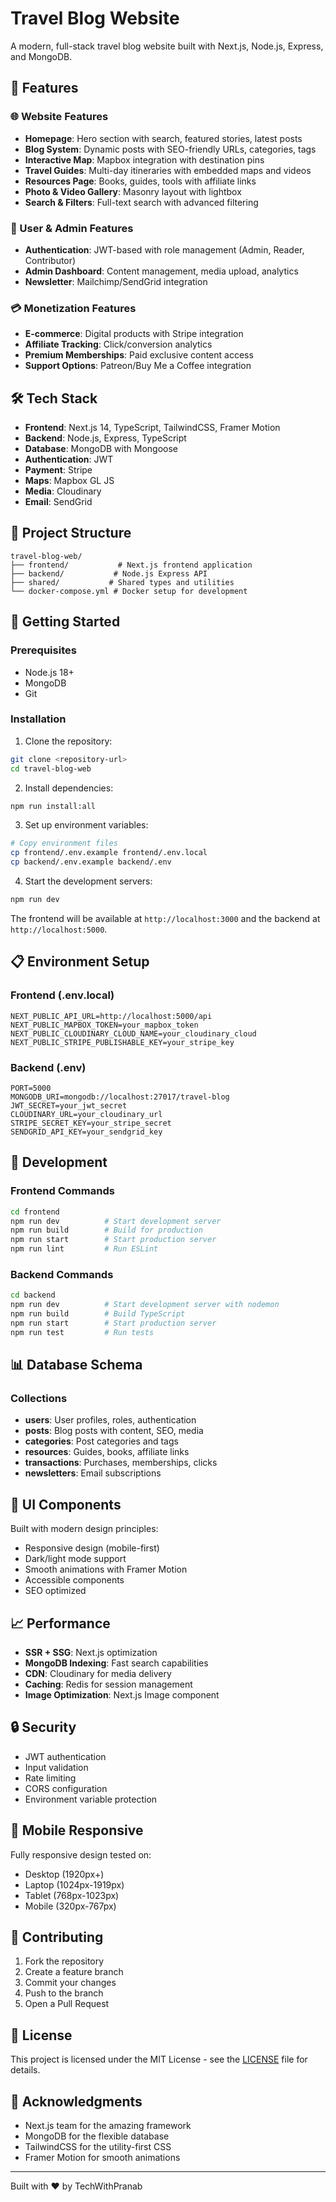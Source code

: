 # Travel Blog Website

A modern, full-stack travel blog website built with Next.js, Node.js, Express, and MongoDB.

## 🌟 Features

### 🌐 Website Features
- **Homepage**: Hero section with search, featured stories, latest posts
- **Blog System**: Dynamic posts with SEO-friendly URLs, categories, tags
- **Interactive Map**: Mapbox integration with destination pins
- **Travel Guides**: Multi-day itineraries with embedded maps and videos
- **Resources Page**: Books, guides, tools with affiliate links
- **Photo & Video Gallery**: Masonry layout with lightbox
- **Search & Filters**: Full-text search with advanced filtering

### 👤 User & Admin Features
- **Authentication**: JWT-based with role management (Admin, Reader, Contributor)
- **Admin Dashboard**: Content management, media upload, analytics
- **Newsletter**: Mailchimp/SendGrid integration

### 💳 Monetization Features
- **E-commerce**: Digital products with Stripe integration
- **Affiliate Tracking**: Click/conversion analytics
- **Premium Memberships**: Paid exclusive content access
- **Support Options**: Patreon/Buy Me a Coffee integration

## 🛠 Tech Stack

- **Frontend**: Next.js 14, TypeScript, TailwindCSS, Framer Motion
- **Backend**: Node.js, Express, TypeScript
- **Database**: MongoDB with Mongoose
- **Authentication**: JWT
- **Payment**: Stripe
- **Maps**: Mapbox GL JS
- **Media**: Cloudinary
- **Email**: SendGrid

## 📁 Project Structure

```
travel-blog-web/
├── frontend/           # Next.js frontend application
├── backend/           # Node.js Express API
├── shared/           # Shared types and utilities
└── docker-compose.yml # Docker setup for development
```

## 🚀 Getting Started

### Prerequisites
- Node.js 18+
- MongoDB
- Git

### Installation

1. Clone the repository:
```bash
git clone <repository-url>
cd travel-blog-web
```

2. Install dependencies:
```bash
npm run install:all
```

3. Set up environment variables:
```bash
# Copy environment files
cp frontend/.env.example frontend/.env.local
cp backend/.env.example backend/.env
```

4. Start the development servers:
```bash
npm run dev
```

The frontend will be available at `http://localhost:3000` and the backend at `http://localhost:5000`.

## 📋 Environment Setup

### Frontend (.env.local)
```
NEXT_PUBLIC_API_URL=http://localhost:5000/api
NEXT_PUBLIC_MAPBOX_TOKEN=your_mapbox_token
NEXT_PUBLIC_CLOUDINARY_CLOUD_NAME=your_cloudinary_cloud
NEXT_PUBLIC_STRIPE_PUBLISHABLE_KEY=your_stripe_key
```

### Backend (.env)
```
PORT=5000
MONGODB_URI=mongodb://localhost:27017/travel-blog
JWT_SECRET=your_jwt_secret
CLOUDINARY_URL=your_cloudinary_url
STRIPE_SECRET_KEY=your_stripe_secret
SENDGRID_API_KEY=your_sendgrid_key
```

## 🔧 Development

### Frontend Commands
```bash
cd frontend
npm run dev          # Start development server
npm run build        # Build for production
npm run start        # Start production server
npm run lint         # Run ESLint
```

### Backend Commands
```bash
cd backend
npm run dev          # Start development server with nodemon
npm run build        # Build TypeScript
npm run start        # Start production server
npm run test         # Run tests
```

## 📊 Database Schema

### Collections
- **users**: User profiles, roles, authentication
- **posts**: Blog posts with content, SEO, media
- **categories**: Post categories and tags
- **resources**: Guides, books, affiliate links
- **transactions**: Purchases, memberships, clicks
- **newsletters**: Email subscriptions

## 🎨 UI Components

Built with modern design principles:
- Responsive design (mobile-first)
- Dark/light mode support
- Smooth animations with Framer Motion
- Accessible components
- SEO optimized

## 📈 Performance

- **SSR + SSG**: Next.js optimization
- **MongoDB Indexing**: Fast search capabilities
- **CDN**: Cloudinary for media delivery
- **Caching**: Redis for session management
- **Image Optimization**: Next.js Image component

## 🔒 Security

- JWT authentication
- Input validation
- Rate limiting
- CORS configuration
- Environment variable protection

## 📱 Mobile Responsive

Fully responsive design tested on:
- Desktop (1920px+)
- Laptop (1024px-1919px)
- Tablet (768px-1023px)
- Mobile (320px-767px)

## 🤝 Contributing

1. Fork the repository
2. Create a feature branch
3. Commit your changes
4. Push to the branch
5. Open a Pull Request

## 📄 License

This project is licensed under the MIT License - see the [LICENSE](LICENSE) file for details.

## 🙏 Acknowledgments

- Next.js team for the amazing framework
- MongoDB for the flexible database
- TailwindCSS for the utility-first CSS
- Framer Motion for smooth animations

---

Built with ❤️ by TechWithPranab
